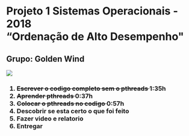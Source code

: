 # Projeto 1 Sistemas Operacionais - 2018</br><b>“Ordenação de Alto Desempenho"</b>
## Grupo: <b>Golden Wind</b>
![](.git/Part5logo.png)


<h3>
  <ol>
    <li><s>Escrever o codigo completo sem o pthreads </s> 1:35h
    <li><s>Aprender pthreads </s> 0:37h
    <li><s>Colocar o pthreads no codigo </s> 0:57h
    <li>Descobrir se esta certo o que foi feito
    <li>Fazer video e relatorio
    <li>Entregar
  </ol>
</h3>
